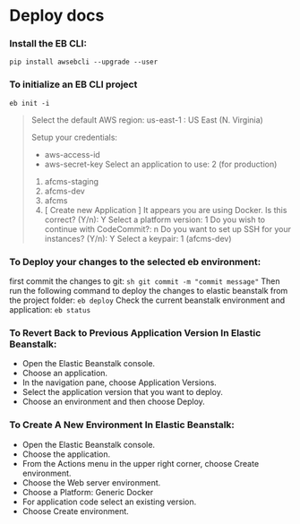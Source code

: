 # Deploy docs
### Install the EB CLI:
```pip install awsebcli --upgrade --user```
### To initialize an EB CLI project
```eb init -i```
> Select the default AWS region: us-east-1 : US East (N. Virginia)
>
> Setup your credentials:
>- aws-access-id
>- aws-secret-key
> Select an application to use: 2 (for production)
>1. afcms-staging
>2. afcms-dev
>3. afcms
>4. [ Create new Application ]
> It appears you are using Docker. Is this correct? (Y/n): Y
> Select a platform version: 1
> Do you wish to continue with CodeCommit?: n
> Do you want to set up SSH for your instances? (Y/n): Y
> Select a keypair: 1 (afcms-dev)
### To Deploy your changes to the selected eb environment:
first commit the changes to git:
```sh git commit -m "commit message"```
Then run the following command to deploy the changes to elastic beanstalk from the project folder:
```eb deploy```
Check the current beanstalk environment and application:
 ```eb status```
### To Revert Back to Previous Application Version In Elastic Beanstalk:
- Open the Elastic Beanstalk console.
- Choose an application.
- In the navigation pane, choose Application Versions.
- Select the application version that you want to deploy.
- Choose an environment and then choose Deploy.
### To Create A New Environment In Elastic Beanstalk:
- Open the Elastic Beanstalk console.
- Choose the application.
- From the Actions menu in the upper right corner, choose Create environment.
- Choose the Web server environment.
- Choose a Platform: Generic Docker
- For application code select an existing version.
- Choose Create environment.
